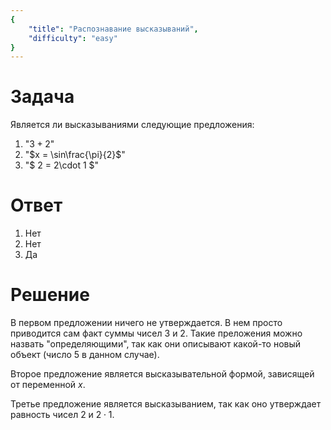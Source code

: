 ```yaml
---
{
    "title": "Распознавание высказываний",
    "difficulty": "easy"
}
---
```


# Задача

Является ли высказываниями следующие предложения:

1. "$3+2$"
2. "$x = \sin\frac{\pi}{2}$"
3. "$ 2 = 2\cdot 1 $"

# Ответ

1. Нет
2. Нет
3. Да

# Решение

В первом предложении ничего не утверждается. В нем просто приводится сам факт суммы чисел $3$ и $2$. Такие преложения можно назвать "определяющими", так как они описывают какой-то
новый объект (число $5$ в данном случае).

Второе предложение является высказывательной формой, зависящей от переменной $x$.

Третье предложение является высказыванием, так как оно утверждает равность чисел $2$ и $2\cdot 1$.

#